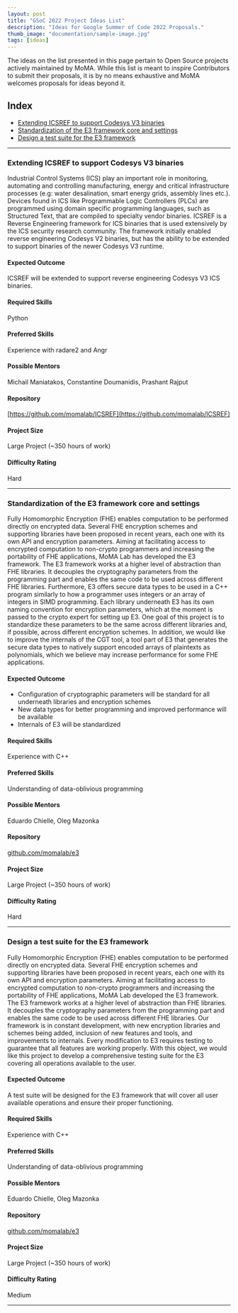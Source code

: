 ```yaml
---
layout: post
title: "GSoC 2022 Project Ideas List"
description: "Ideas for Google Summer of Code 2022 Proposals."
thumb_image: "documentation/sample-image.jpg"
tags: [ideas]
---
```


The ideas on the list presented in this page pertain to Open Source projects actively maintained by MoMA. While this list is meant to inspire Contributors to submit their proposals, it is by no means exhaustive and MoMA welcomes proposals for ideas beyond it.

## Index
- [Extending ICSREF to support Codesys V3 binaries](#extending-icsref-to-support-codesys-v3-binaries)
- [Standardization of the E3 framework core and settings](#standardization-of-the-e3-framework-core-and-settings)
- [Design a test suite for the E3 framework](#design-a-test-suite-for-the-e3-framework)


---

### Extending ICSREF to support Codesys V3 binaries

Industrial Control Systems (ICS) play an important role in monitoring, automating and controlling manufacturing, energy and critical infrastructure processes (e.g: water desalination, smart energy grids, assembly lines etc.).
Devices found in ICS like Programmable Logic Controllers (PLCs) are programmed using domain specific programming languages, such as Structured Text,  that are compiled to specialty vendor binaries.
ICSREF is a Reverse Engineering framework for ICS binaries that is used extensively by the ICS security research community.
The framework initially enabled reverse engineering Codesys V2 binaries, but has the ability to be extended to support binaries of the newer Codesys V3 runtime.

#### Expected Outcome
ICSREF will be extended to support reverse engineering Codesys V3 ICS binaries.

#### Required Skills
Python

#### Preferred Skills
Experience with radare2 and Angr

#### Possible Mentors
Michail Maniatakos, Constantine Doumanidis, Prashant Rajput

#### Repository
[https://github.com/momalab/ICSREF](https://github.com/momalab/ICSREF)

#### Project Size
Large Project (~350 hours of work)

#### Difficulty Rating
Hard

---

### Standardization of the E3 framework core and settings

Fully Homomorphic Encryption (FHE) enables computation to be performed directly on encrypted data. Several FHE encryption schemes and supporting libraries have been proposed in recent years, each one with its own API and encryption parameters. Aiming at facilitating access to encrypted computation to non-crypto programmers and increasing the portability of FHE applications, MoMA Lab has developed the E3 framework.
The E3 framework works at a higher level of abstraction than FHE libraries. It decouples the cryptography parameters from the programming part and enables the same code to be used across different FHE libraries.
Furthermore, E3 offers secure data types to be used in a C++ program similarly to how a programmer uses integers or an array of integers in SIMD programming.
Each library underneath E3 has its own naming convention for encryption parameters, which at the moment is passed to the crypto expert for setting up E3. One goal of this project is to standardize these parameters to be the same across different libraries and, if possible, across different encryption schemes.
In addition, we would like to improve the internals of the CGT tool, a tool part of E3 that generates the secure data types to natively support encoded arrays of plaintexts as polynomials, which we believe may increase performance for some FHE applications.

#### Expected Outcome
- Configuration of cryptographic parameters will be standard for all underneath libraries and encryption schemes
- New data types for better programming and improved performance will be available
- Internals of E3 will be standardized


#### Required Skills
Experience with C++

#### Preferred Skills
Understanding of data-oblivious programming

#### Possible Mentors
Eduardo Chielle, Oleg Mazonka

#### Repository
[github.com/momalab/e3](github.com/momalab/e3)

#### Project Size
Large Project (~350 hours of work)

#### Difficulty Rating
Hard

---

### Design a test suite for the E3 framework

Fully Homomorphic Encryption (FHE) enables computation to be performed directly on encrypted data. Several FHE encryption schemes and supporting libraries have been proposed in recent years, each one with its own API and encryption parameters. Aiming at facilitating access to encrypted computation to non-crypto programmers and increasing the portability of FHE applications, MoMA Lab developed the E3 framework.
The E3 framework works at a higher level of abstraction than FHE libraries. It decouples the cryptography parameters from the programming part and enables the same code to be used across different FHE libraries.
Our framework is in constant development, with new encryption libraries and schemes being added, inclusion of new features and tools, and improvements to internals.
Every modification to E3 requires testing to guarantee that all features are working properly. With this object, we would like this project to develop a comprehensive testing suite for the E3 covering all operations available to the user.

#### Expected Outcome
A test suite will be designed for the E3 framework that will cover all user available operations and ensure their proper functioning.

#### Required Skills
Experience with C++

#### Preferred Skills
Understanding of data-oblivious programming

#### Possible Mentors
Eduardo Chielle, Oleg Mazonka

#### Repository
[github.com/momalab/e3](github.com/momalab/e3)

#### Project Size
Large Project (~350 hours of work)

#### Difficulty Rating
Medium

---